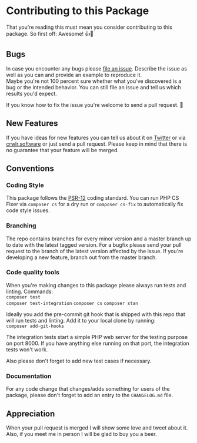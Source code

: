 # Contributing to this Package

That you're reading this must mean you consider contributing to
this package. So first off: Awesome! 👍🤘

## Bugs

In case you encounter any bugs please
[file an issue](https://github.com/crwlrsoft/crawler/issues/new).
Describe the issue as well as you can and provide an example to
reproduce it.  
Maybe you're not 100 percent sure whether what you've discovered
is a bug or the intended behavior. You can still file an issue
and tell us which results you'd expect.

If you know how to fix the issue you're welcome to send a pull
request. 💪

## New Features

If you have ideas for new features you can tell us about it on
[Twitter](https://twitter.com/crwlrsoft) or via
[crwlr.software](https://www.crwlr.software/contact) or just
send a pull request. Please keep in mind that there is no
guarantee that your feature will be merged.

## Conventions

### Coding Style

This package follows the
[PSR-12](https://www.php-fig.org/psr/psr-12/) coding standard.
You can run PHP CS Fixer via `composer cs` for a dry run or
`composer cs-fix` to automatically fix code style issues.

### Branching

The repo contains branches for every minor version and a master
branch up to date with the latest tagged version. For a bugfix
please send your pull request to the branch of the latest version
affected by the issue. If you're developing a new feature, branch
out from the master branch.

### Code quality tools

When you're making changes to this package please always run
tests and linting. Commands:  
`composer test`  
`composer test-integration`
`composer cs`
`composer stan`

Ideally you add the pre-commit git hook that is shipped with
this repo that will run tests and linting. Add it to your local
clone by running:  
`composer add-git-hooks`

The integration tests start a simple PHP web server for the
testing purpose on port 8000. If you have anything else running
on that port, the integration tests won't work.

Also please don't forget to add new test cases if necessary.

### Documentation

For any code change that changes/adds something for users of
the package, please don't forget to add an entry to the
`CHANGELOG.md` file.

## Appreciation

When your pull request is merged I will show some love and tweet
about it. Also, if you meet me in person I will be glad to buy you
a beer.
